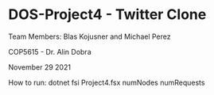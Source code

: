 # DOS-Project4 - Twitter Clone
Team Members: Blas Kojusner and Michael Perez

COP5615 - Dr. Alin Dobra

November 29 2021

How to run:
dotnet fsi Project4.fsx numNodes numRequests
